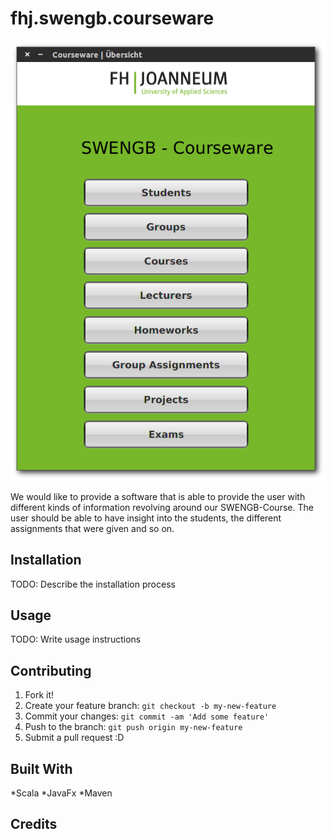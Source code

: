 # fhj.swengb.courseware
![Main menu example](src/main/resources/img/mainmenu.png)

We would like to provide a software that is able to provide the user with different kinds of information revolving around our SWENGB-Course. 
The user should be able to have insight into the students, the different assignments that were given and so on.

##
## Installation
TODO: Describe the installation process
## Usage
TODO: Write usage instructions
## Contributing
1. Fork it!
2. Create your feature branch: `git checkout -b my-new-feature`
3. Commit your changes: `git commit -am 'Add some feature'`
4. Push to the branch: `git push origin my-new-feature`
5. Submit a pull request :D

## Built With

*Scala
*JavaFx
*Maven

## Credits